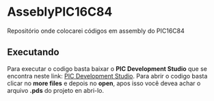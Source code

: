 # AsseblyPIC16C84
Repositório onde colocarei códigos em assembly do PIC16C84
## Executando
Para executar o codigo basta baixar o **PIC Development Studio** que se encontra neste link: [PIC Development Studio](http://picdev.sourceforge.net/webpage/web.php?page=main).
Para abrir o codigo basta clicar no **more files** e depois no **open**, apos isso você devea achar o arquivo **.pds** do projeto en abri-lo.
